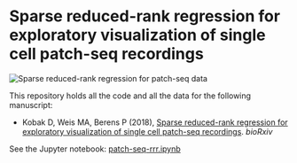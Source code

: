 # Sparse reduced-rank regression for exploratory visualization of single cell patch-seq recordings

![Sparse reduced-rank regression for patch-seq data](https://github.com/berenslab/patch-seq-rrr/blob/master/figures/figure-rrr.png)

This repository holds all the code and all the data for the following manuscript:

* Kobak D, Weis MA, Berens P (2018), [Sparse reduced-rank regression for exploratory visualization of single cell patch-seq recordings](https://www.biorxiv.org/content/early/2018/04/XX/XXXXXX). *bioRxiv*

See the Jupyter notebook: [patch-seq-rrr.ipynb](https://github.com/berenslab/patch-seq-rrr/blob/master/patch-seq-rrr.ipynb)
